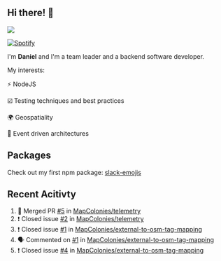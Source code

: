 ## Hi there! 👋

<p>
  <img src="https://github-readme-stats.vercel.app/api?username=syncush&theme=tokyonight">
</p>

[![Spotify](https://novatorem-rust.vercel.app/api/spotify)](https://open.spotify.com/user/syncush)

I'm **Daniel** and I'm a team leader and a backend software developer.

My interests:

⚡ NodeJS

☑️ Testing techniques and best practices

🌍 Geospatiality

🧠 Event driven architectures

## Packages
Check out my first npm package: [slack-emojis](https://www.npmjs.com/package/slack-emojis)

## Recent Acitivty
<!--START_SECTION:activity-->
1. 🎉 Merged PR [#5](https://github.com/MapColonies/telemetry/pull/5) in [MapColonies/telemetry](https://github.com/MapColonies/telemetry)
2. ❗️ Closed issue [#2](https://github.com/MapColonies/telemetry/issues/2) in [MapColonies/telemetry](https://github.com/MapColonies/telemetry)
3. ❗️ Closed issue [#1](https://github.com/MapColonies/external-to-osm-tag-mapping/issues/1) in [MapColonies/external-to-osm-tag-mapping](https://github.com/MapColonies/external-to-osm-tag-mapping)
4. 🗣 Commented on [#1](https://github.com/MapColonies/external-to-osm-tag-mapping/issues/1) in [MapColonies/external-to-osm-tag-mapping](https://github.com/MapColonies/external-to-osm-tag-mapping)
5. ❗️ Closed issue [#4](https://github.com/MapColonies/external-to-osm-tag-mapping/issues/4) in [MapColonies/external-to-osm-tag-mapping](https://github.com/MapColonies/external-to-osm-tag-mapping)
<!--END_SECTION:activity-->
